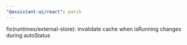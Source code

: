 ```yaml
---
"@assistant-ui/react": patch
---
```


fix(runtimes/external-store): invalidate cache when isRunning changes during autoStatus
